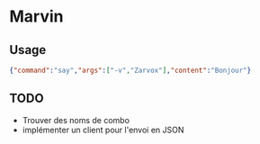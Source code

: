 # Marvin
## Usage
```json
{"command":"say","args":["-v","Zarvox"],"content":"Bonjour"}
```
## TODO
* Trouver des noms de combo
* implémenter un client pour l'envoi en JSON
